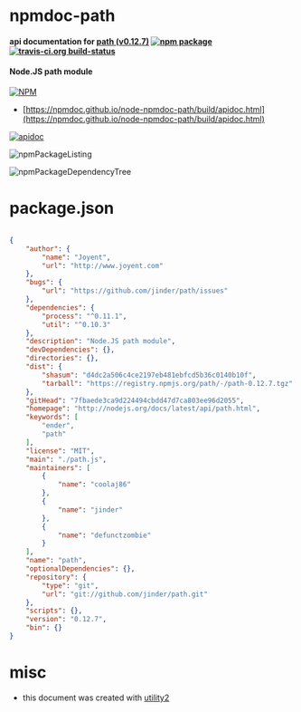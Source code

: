 # npmdoc-path

#### api documentation for  [path (v0.12.7)](http://nodejs.org/docs/latest/api/path.html)  [![npm package](https://img.shields.io/npm/v/npmdoc-path.svg?style=flat-square)](https://www.npmjs.org/package/npmdoc-path) [![travis-ci.org build-status](https://api.travis-ci.org/npmdoc/node-npmdoc-path.svg)](https://travis-ci.org/npmdoc/node-npmdoc-path)

#### Node.JS path module

[![NPM](https://nodei.co/npm/path.png?downloads=true&downloadRank=true&stars=true)](https://www.npmjs.com/package/path)

- [https://npmdoc.github.io/node-npmdoc-path/build/apidoc.html](https://npmdoc.github.io/node-npmdoc-path/build/apidoc.html)

[![apidoc](https://npmdoc.github.io/node-npmdoc-path/build/screenCapture.buildCi.browser.%252Ftmp%252Fbuild%252Fapidoc.html.png)](https://npmdoc.github.io/node-npmdoc-path/build/apidoc.html)

![npmPackageListing](https://npmdoc.github.io/node-npmdoc-path/build/screenCapture.npmPackageListing.svg)

![npmPackageDependencyTree](https://npmdoc.github.io/node-npmdoc-path/build/screenCapture.npmPackageDependencyTree.svg)



# package.json

```json

{
    "author": {
        "name": "Joyent",
        "url": "http://www.joyent.com"
    },
    "bugs": {
        "url": "https://github.com/jinder/path/issues"
    },
    "dependencies": {
        "process": "^0.11.1",
        "util": "^0.10.3"
    },
    "description": "Node.JS path module",
    "devDependencies": {},
    "directories": {},
    "dist": {
        "shasum": "d4dc2a506c4ce2197eb481ebfcd5b36c0140b10f",
        "tarball": "https://registry.npmjs.org/path/-/path-0.12.7.tgz"
    },
    "gitHead": "7fbaede3ca9d224494cbdd47d7ca803ee96d2055",
    "homepage": "http://nodejs.org/docs/latest/api/path.html",
    "keywords": [
        "ender",
        "path"
    ],
    "license": "MIT",
    "main": "./path.js",
    "maintainers": [
        {
            "name": "coolaj86"
        },
        {
            "name": "jinder"
        },
        {
            "name": "defunctzombie"
        }
    ],
    "name": "path",
    "optionalDependencies": {},
    "repository": {
        "type": "git",
        "url": "git://github.com/jinder/path.git"
    },
    "scripts": {},
    "version": "0.12.7",
    "bin": {}
}
```



# misc
- this document was created with [utility2](https://github.com/kaizhu256/node-utility2)
